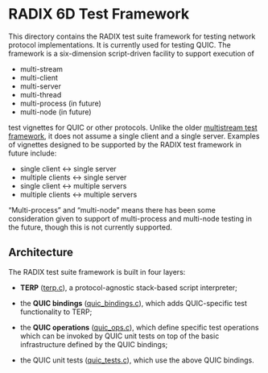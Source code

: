 RADIX 6D Test Framework
=======================

This directory contains the RADIX test suite framework for testing network
protocol implementations. It is currently used for testing QUIC. The framework
is a six-dimension script-driven facility to support execution of

- multi-stream
- multi-client
- multi-server
- multi-thread
- multi-process (in future)
- multi-node (in future)

test vignettes for QUIC or other protocols. Unlike the older [multistream test
framework](../quic_multistream_test.c), it does not assume a single client and a
single server. Examples of vignettes designed to be supported by the RADIX test
framework in future include:

- single client ↔ single server
- multiple clients ↔ single server
- single client ↔ multiple servers
- multiple clients ↔ multiple servers

“Multi-process” and “multi-node” means there has been some consideration given
to support of multi-process and multi-node testing in the future, though this is
not currently supported.

Architecture
------------

The RADIX test suite framework is built in four layers:

- **TERP** ([terp.c](./terp.c)), a protocol-agnostic stack-based script
  interpreter;

- the **QUIC bindings** ([quic_bindings.c](./quic_bindings.c)), which adds
  QUIC-specific test functionality to TERP;

- the **QUIC operations** ([quic_ops.c](./quic_ops.c)), which define specific
  test operations which can be invoked by QUIC unit tests on top of the basic
  infrastructure defined by the QUIC bindings;

- the QUIC unit tests ([quic_tests.c](./quic_tests.c)), which use the above
  QUIC bindings.
